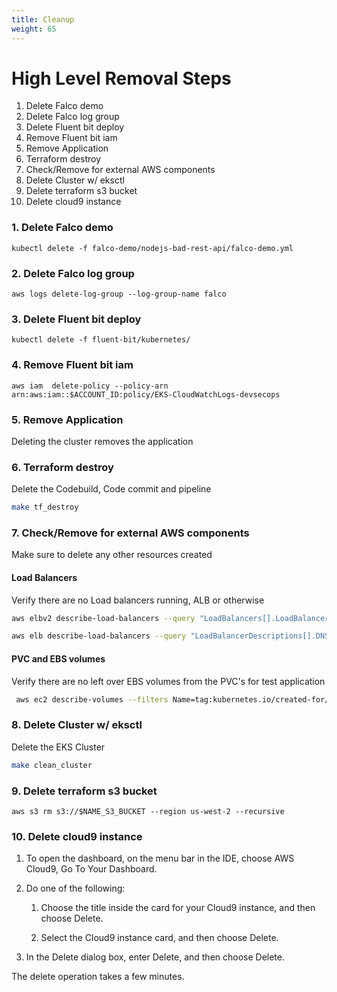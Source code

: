 ```yaml
---
title: Cleanup
weight: 65
---
```


# High Level Removal Steps 

1. Delete Falco demo
2. Delete Falco log group
3. Delete Fluent bit deploy
4. Remove Fluent bit iam
5. Remove Application
6. Terraform destroy 
7. Check/Remove for external AWS components
8. Delete Cluster w/ eksctl
9. Delete terraform s3 bucket
10. Delete cloud9 instance

### 1. Delete Falco demo

`kubectl delete -f falco-demo/nodejs-bad-rest-api/falco-demo.yml`

### 2. Delete Falco log group

`aws logs delete-log-group --log-group-name falco`

### 3. Delete Fluent bit deploy

`kubectl delete -f fluent-bit/kubernetes/`

### 4. Remove Fluent bit iam

`aws iam  delete-policy --policy-arn arn:aws:iam::$ACCOUNT_ID:policy/EKS-CloudWatchLogs-devsecops`

### 5. Remove Application

Deleting the cluster removes the application

### 6. Terraform destroy

Delete the Codebuild, Code commit and pipeline

```bash
make tf_destroy
```

### 7. Check/Remove for external AWS components

Make sure to delete any other resources created

#### Load Balancers

Verify there are no Load balancers running, ALB or otherwise

```bash
aws elbv2 describe-load-balancers --query "LoadBalancers[].LoadBalancerArn"
```

```bash
aws elb describe-load-balancers --query "LoadBalancerDescriptions[].DNSName"
```

#### PVC and EBS volumes

Verify there are no left over EBS volumes from the PVC's for test application

```bash
 aws ec2 describe-volumes --filters Name=tag:kubernetes.io/created-for/pv/name,Values=*     --query "Volumes[].{ID:VolumeId}"
```

### 8. Delete Cluster w/ eksctl

Delete the EKS Cluster

```bash
make clean_cluster
```

### 9. Delete terraform s3 bucket

`aws s3 rm s3://$NAME_S3_BUCKET --region us-west-2 --recursive`

### 10. Delete cloud9 instance

1. To open the dashboard, on the menu bar in the IDE, choose AWS Cloud9, Go To Your Dashboard.

2. Do one of the following:
   1. Choose the title inside the card for your Cloud9 instance, and then choose Delete.

   2. Select the Cloud9 instance card, and then choose Delete.

3. In the Delete dialog box, enter Delete, and then choose Delete. 
 
The delete operation takes a few minutes.

